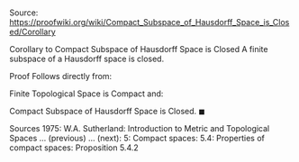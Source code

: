 # 

Source: https://proofwiki.org/wiki/Compact_Subspace_of_Hausdorff_Space_is_Closed/Corollary

Corollary to Compact Subspace of Hausdorff Space is Closed
A finite subspace of a Hausdorff space is closed.


Proof
Follows directly from:

Finite Topological Space is Compact
and:

Compact Subspace of Hausdorff Space is Closed.
$\blacksquare$


Sources
1975: W.A. Sutherland: Introduction to Metric and Topological Spaces ... (previous) ... (next): $5$: Compact spaces: $5.4$: Properties of compact spaces: Proposition $5.4.2$




